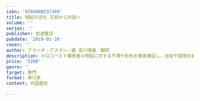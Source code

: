 ```yaml
---
isbn: '9784000237369'
title: 想起の文化 忘却から対話へ
volume: ''
series: ''
publisher: 岩波書店
pubdate: '2019-01-26'
cover: ''
author: アライダ・アスマン／著 安川晴基／翻訳
description: ホロコースト犠牲者の想起に対する不満や批判を徹底検証し，出自や国境を越えた想起の可能性を問う．
price: '5200'
genre: ''
target: 専門
format: 単行本
content: 外国歴史

---
```

